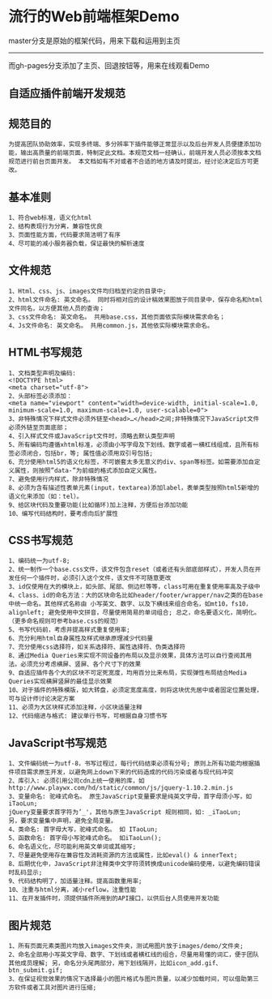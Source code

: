 流行的Web前端框架Demo
==============================

master分支是原始的框架代码，用来下载和运用到主页<hr/>
而gh-pages分支添加了主页、回退按钮等，用来在线观看Demo

自适应插件前端开发规范
--------------------------
规范目的
--------------------------
	为提高团队协助效率，实现多终端、多分辨率下插件能够正常显示以及后台开发人员便捷添加功能，输出高质量的前端页面，特制定此文档。本规范文档一经确认，前端开发人员必须按本文档规范进行前台页面开发。 本文档如有不对或者不合适的地方请及时提出，经讨论决定后方可更改。
基本准则
--------------------------
	1、符合web标准，语义化html
	2、结构表现行为分离，兼容性优良
	3、页面性能方面，代码要求简洁明了有序
	4、尽可能的减小服务器负载，保证最快的解析速度
文件规范
--------------------------
	1、Html、css、js、images文件均归档至约定的目录中;
	2、html文件命名: 英文命名。 同时将相对应的设计稿效果图放于同目录中，保存命名和html文件同名，以方便其他人员的查询；
	3、css文件命名: 英文命名。 共用base.css，其他页面依实际模块需求命名；
	4、Js文件命名: 英文命名。 共用common.js，其他依实际模块需求命名。
HTML书写规范
--------------------------
	1、文档类型声明及编码:
	<!DOCTYPE html>
	<meta charset="utf-8"> 
	2、头部标签必须添加：
	<meta name="viewport" content="width=device-width, initial-scale=1.0, minimum-scale=1.0, maximum-scale=1.0, user-scalable=0">
	3、非特殊情况下样式文件必须外链至<head>…</head>之间;非特殊情况下JavaScript文件必须外链至页面底部；
	4、引入样式文件或JavaScript文件时，须略去默认类型声明
	5、所有编码均遵循xhtml标准，必须由小写字母及下划线、数字或者一横杠线组成，且所有标签必须闭合，包括br，等; 属性值必须用双引号包括;
	6、充分使用html5的语义化标签，不可嵌套太多无意义的div、span等标签。如需要添加自定义属性，则按照”data-”为前缀的格式添加自定义属性。
	7、避免使用行内样式，除非特殊情况
	8、必须为含有描述性表单元素(input，textarea)添加label，表单类型按照html5新增的语义化来添加（如：tel）。
	9、给区块代码及重要功能(比如循环)加上注释，方便后台添加功能
	10、编写代码结构时，要考虑向后扩展性
CSS书写规范
--------------------------
	1、编码统一为utf-8;
	2、统一制作一个base.css文件，该文件包含reset（或者还有头部底部样式），开发人员在开发任何一个插件时，必须引入这个文件，该文件不可随意更改
	3、id仅使用在大的模块上，如头部、尾部、侧边栏等等，class可用在重复使用率高及子级中
	4、class、id的命名方法：大的区块命名比如header/footer/wrapper/nav之类的在base中统一命名。其他样式名称由 小写英文、数字、以及下横线来组合命名，如mt10，fs10，alignleft; 避免使用中文拼音，尽量使用简易的单词组合; 总之，命名要语义化，简明化。（更多命名规则可参考base.css的规范）
	5、书写代码前，考虑并提高样式重复使用率;
	6、充分利用html自身属性及样式继承原理减少代码量
	7、充分使用css选择符，如关系选择符、属性选择符、伪类选择符
	8、通过Media Queries来实现不同设备的布局以及显示效果，具体方法可以自行查阅其用法。必须充分考虑横屏、竖屏、各个尺寸下的效果
	9、自适应插件各个大的区块不可定死宽度，均用百分比来布局，实现弹性布局结合Media Queries实现横屏竖屏的最佳显示效果
	10、对于插件的特殊模版，如大转盘，必须定宽度高度，则将这块优先居中或者固定位置处理，可与设计师讨论决定方案
	11、必须为大区块样式添加注释，小区块适量注释
	12、代码缩进与格式: 建议单行书写，可根据自身习惯书写
JavaScript书写规范
--------------------------
	1、文件编码统一为utf-8，书写过程过，每行代码结束必须有分号; 原则上所有功能均根据插件项目需求原生开发，以避免网上down下来的代码造成的代码污染或者与现代码冲突
	2、库引入: 必须引用公司cdn上统一使用的库，如http://www.playwx.com/hd/static/common/js/jquery-1.10.2.min.js
	3、变量命名: 驼峰式命名。 原生JavaScript变量要求是纯英文字母，首字母须小写，如iTaoLun;
	jQuery变量要求首字符为’_'，其他与原生JavaScript 规则相同，如: _iTaoLun;
	另，要求变量集中声明，避免全局变量。
	4、类命名: 首字母大写，驼峰式命名。 如 ITaoLun;
	5、函数命名: 首字母小写驼峰式命名。 如iTaoLun();
	6、命名语义化，尽可能利用英文单词或其缩写;
	7、尽量避免使用存在兼容性及消耗资源的方法或属性，比如eval() & innerText;
	8、后期优化中，JavaScript非注释类中文字符须转换成unicode编码使用，以避免编码错误时乱码显示;
	9、代码结构明了，加适量注释。提高函数重用率;
	10、注重与html分离，减小reflow，注重性能
	11、在开发插件时，须提供插件所用到的API接口，以供后台人员使用开发功能
图片规范
--------------------------
	1、所有页面元素类图片均放入images文件夹，测试用图片放于images/demo/文件夹;
	2、命名全部用小写英文字母、数字、下划线或者横杠线的组合，尽量用易懂的词汇，便于团队其他成员理解; 另，命名分头尾两部分，用下划线隔开，比如icon_add.gif、btn_submit.gif;
	3、在保证视觉效果的情况下选择最小的图片格式与图片质量，以减少加载时间，可以借助第三方软件或者工具对图片进行压缩;

